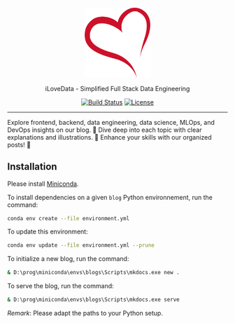 <p align="center">
  <a href="https://tailwindcss.com" target="_blank">
      <img alt="iLoveData" src="docs/assets/logo.png" width="150" style="max-width: 100%;">
  </a>
</p>

<p align="center">
  iLoveData - Simplified Full Stack Data Engineering
</p>

<p align="center">
    <a href="https://github.com/iLoveDataJjia/blog/actions"><img src="https://img.shields.io/github/actions/workflow/status/ilovedatajjia/blog/ci.yml?branch=main" alt="Build Status"></a>
    <a href="https://github.com/iLoveDataJjia/blog/blob/main/LICENSE"><img src="https://img.shields.io/github/license/ilovedatajjia/blog" alt="License"></a>
</p>

---

Explore frontend, backend, data engineering, data science, MLOps, and DevOps insights on our blog. 🚀 Dive deep into each topic with clear explanations and illustrations. 🎨 Enhance your skills with our organized posts! 🌟

## Installation

Please install [Miniconda](https://docs.conda.io/projects/miniconda/en/latest/index.html).

To install dependencies on a given `blog` Python environnement, run the command:

```bash
conda env create --file environment.yml
```

To update this environment:

```bash
conda env update --file environment.yml --prune
```

To initialize a new blog, run the command:

```bash
& D:\prog\miniconda\envs\blogs\Scripts\mkdocs.exe new .
```

To serve the blog, run the command:

```bash
& D:\prog\miniconda\envs\blogs\Scripts\mkdocs.exe serve
```

_Remark_: Please adapt the paths to your Python setup.
